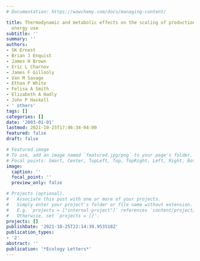 ```yaml
---
# Documentation: https://wowchemy.com/docs/managing-content/

title: Thermodynamic and metabolic effects on the scaling of production and population
  energy use
subtitle: ''
summary: ''
authors:
- SK Ernest
- Brian J Enquist
- James H Brown
- Eric L Charnov
- James F Gillooly
- Van M Savage
- Ethan P White
- Felisa A Smith
- Elizabeth A Hadly
- John P Haskell
- ' others'
tags: []
categories: []
date: '2003-01-01'
lastmod: 2021-10-25T17:46:34-04:00
featured: false
draft: false

# Featured image
# To use, add an image named `featured.jpg/png` to your page's folder.
# Focal points: Smart, Center, TopLeft, Top, TopRight, Left, Right, BottomLeft, Bottom, BottomRight.
image:
  caption: ''
  focal_point: ''
  preview_only: false

# Projects (optional).
#   Associate this post with one or more of your projects.
#   Simply enter your project's folder or file name without extension.
#   E.g. `projects = ["internal-project"]` references `content/project/deep-learning/index.md`.
#   Otherwise, set `projects = []`.
projects: []
publishDate: '2021-10-25T22:14:39.953518Z'
publication_types:
- '2'
abstract: ''
publication: '*Ecology Letters*'
---
```

